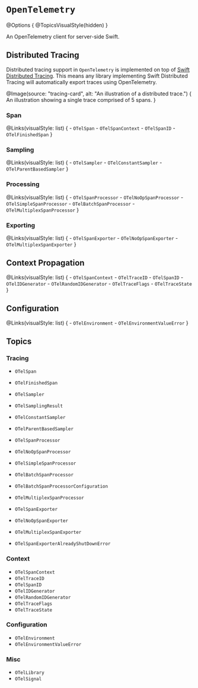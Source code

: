# ``OpenTelemetry``

@Options {
    @TopicsVisualStyle(hidden)
}

An OpenTelemetry client for server-side Swift.

## Distributed Tracing

Distributed tracing support in `OpenTelemetry` is implemented
on top of [Swift Distributed Tracing](https://github.com/apple/swift-distributed-tracing).
This means any library implementing Swift Distributed Tracing will automatically export traces 
using OpenTelemetry.

@Image(source: "tracing-card", alt: "An illustration of a distributed trace.") {
    An illustration showing a single trace comprised of 5 spans.
}

### Span

@Links(visualStyle: list) {
    - ``OTelSpan``
    - ``OTelSpanContext``
    - ``OTelSpanID``
    - ``OTelFinishedSpan``
}

### Sampling

@Links(visualStyle: list) {
    - ``OTelSampler``
    - ``OTelConstantSampler``
    - ``OTelParentBasedSampler``
}

### Processing

@Links(visualStyle: list) {
    - ``OTelSpanProcessor``
    - ``OTelNoOpSpanProcessor``
    - ``OTelSimpleSpanProcessor``
    - ``OTelBatchSpanProcessor``
    - ``OTelMultiplexSpanProcessor``
}

### Exporting

@Links(visualStyle: list) {
    - ``OTelSpanExporter``
    - ``OTelNoOpSpanExporter``
    - ``OTelMultiplexSpanExporter``
}

## Context Propagation

@Links(visualStyle: list) {
    - ``OTelSpanContext``
    - ``OTelTraceID``
    - ``OTelSpanID``
    - ``OTelIDGenerator``
    - ``OTelRandomIDGenerator``
    - ``OTelTraceFlags``
    - ``OTelTraceState``
}

## Configuration

@Links(visualStyle: list) {
    - ``OTelEnvironment``
    - ``OTelEnvironmentValueError``
}

## Topics

### Tracing

- ``OTelSpan``
- ``OTelFinishedSpan``

- ``OTelSampler``
- ``OTelSamplingResult``
- ``OTelConstantSampler``
- ``OTelParentBasedSampler``

- ``OTelSpanProcessor``
- ``OTelNoOpSpanProcessor``
- ``OTelSimpleSpanProcessor``
- ``OTelBatchSpanProcessor``
- ``OTelBatchSpanProcessorConfiguration``
- ``OTelMultiplexSpanProcessor``

- ``OTelSpanExporter``
- ``OTelNoOpSpanExporter``
- ``OTelMultiplexSpanExporter``
- ``OTelSpanExporterAlreadyShutDownError``

### Context

- ``OTelSpanContext``
- ``OTelTraceID``
- ``OTelSpanID``
- ``OTelIDGenerator``
- ``OTelRandomIDGenerator``
- ``OTelTraceFlags``
- ``OTelTraceState``

### Configuration

- ``OTelEnvironment``
- ``OTelEnvironmentValueError``

### Misc

- ``OTelLibrary``
- ``OTelSignal``
